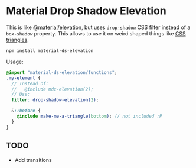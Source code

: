 # Material Drop Shadow Elevation

This is like [@material/elevation][1], but uses [`drop-shadow`][2] CSS filter
instead of a `box-shadow` property. This allows to use it on weird shaped things
like [CSS triangles][3].

```
npm install material-ds-elevation
```

Usage:

```scss
@import "material-ds-elevation/functions";
.my-element {
  // Instead of:
  //   @include mdc-elevation(2);
  // Use:
  filter: drop-shadow-elevation(2);

  &::before {
    @include make-me-a-triangle(bottom); // not included :P
  }
}
```

## TODO

- Add transitions


[1]: https://github.com/material-components/material-components-web/tree/master/packages/mdc-elevation
[2]: https://developer.mozilla.org/en-US/docs/Web/CSS/filter-function/drop-shadow
[3]: https://css-tricks.com/snippets/css/css-triangle/
